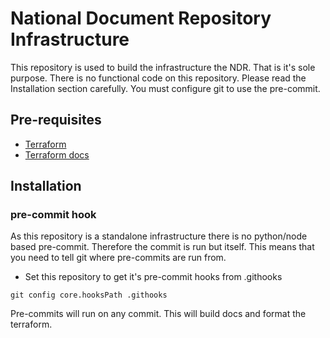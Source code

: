 # National Document Repository Infrastructure

This repository is used to build the infrastructure the NDR. That is it's sole purpose. There is no functional code on this repository. Please read the Installation section carefully. You must configure git to use the pre-commit.

## Pre-requisites

- [Terraform](https://developer.hashicorp.com/terraform/install)
- [Terraform docs](https://github.com/terraform-docs/terraform-docs)

## Installation

### pre-commit hook

As this repository is a standalone infrastructure there is no python/node based pre-commit. Therefore the commit is run but itself. This means that you need to tell git where pre-commits are run from.

- Set this repository to get it's pre-commit hooks from .githooks

```
git config core.hooksPath .githooks
```

Pre-commits will run on any commit. This will build docs and format the terraform.
